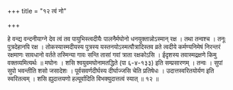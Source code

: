+++
title = "१२ त्वं नो"

+++

हे वन्द्य वन्दनीयाग्ने देव त्वं तव पायुभिस्त्वदीयैः पालनैर्मघोनो धनयुक्तान्नोऽस्मान् रक्ष । तथा तन्वश्च । तनूः पुत्रदेहानपि रक्ष । तोकस्यास्मदीयस्य पुत्रस्य यस्तनयोऽस्मत्पौत्रादिस्तव व्रते त्वदीये कर्मण्यनिमेषं निरन्तरं रक्षमाणः सावधानो वर्तते तस्मिन्या गावः सन्ति तासां गवां त्राता रक्षकोऽसि । ईदृशस्य तवास्मद्रक्षणे किमु वक्तव्यमित्यर्थः ॥ मघोनः । शसि श्वयुवमघोनामतद्धिते (पा ६-४-१३३) इति सम्प्रसारणम् । तन्वः । सुपां सुपो भवन्तीति शसो जसादेशः । पूर्वसवर्णदीर्घस्य दीर्घाज्जसि चेति प्रतिषेधः । उदात्तस्वरितयोर्यण इति स्वरितत्वम् । शसि ह्युदात्तयणो हल्पूर्वादिति विभक्युदात्तत्वं स्यात् ॥ १२ ॥